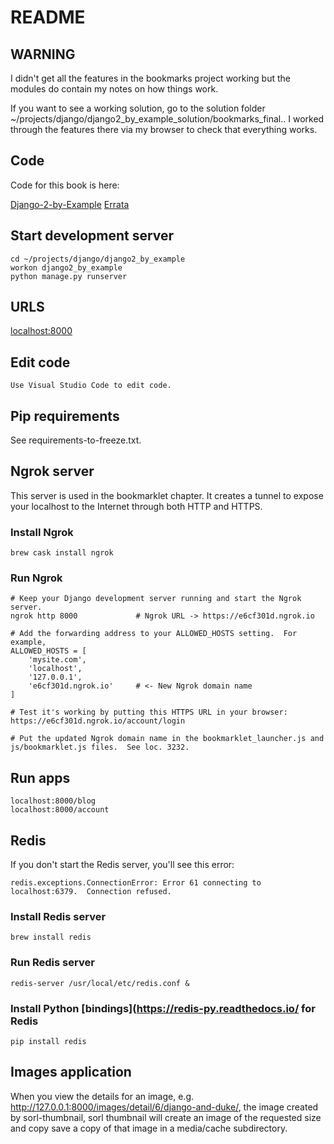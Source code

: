 # README

## WARNING

I didn't get all the features in the bookmarks project working but the modules do contain my notes on how things work.

If you want to see a working solution, go to the solution folder ~/projects/django/django2_by_example_solution/bookmarks_final..  I worked through the features there via my browser to check that everything works.

## Code

Code for this book is here:

[Django-2-by-Example](https://github.com/PacktPublishing/Django-2-by-Example)
[Errata](https://github.com/Django-By-Example-ZH/Django-By-Example-ZH/issues/6)

## Start development server

    cd ~/projects/django/django2_by_example
    workon django2_by_example
    python manage.py runserver

## URLS

[localhost:8000](http://localhost:8000)

## Edit code

    Use Visual Studio Code to edit code.

## Pip requirements

See requirements-to-freeze.txt.

## Ngrok server

This server is used in the bookmarklet chapter.  It creates a tunnel to expose your localhost to the Internet through both HTTP and HTTPS.

### Install Ngrok

    brew cask install ngrok

### Run Ngrok

    # Keep your Django development server running and start the Ngrok server.
    ngrok http 8000             # Ngrok URL -> https://e6cf301d.ngrok.io

    # Add the forwarding address to your ALLOWED_HOSTS setting.  For example,
    ALLOWED_HOSTS = [
        'mysite.com',
        'localhost',
        '127.0.0.1',
        'e6cf301d.ngrok.io'     # <- New Ngrok domain name
    ]

    # Test it's working by putting this HTTPS URL in your browser:
    https://e6cf301d.ngrok.io/account/login

    # Put the updated Ngrok domain name in the bookmarklet_launcher.js and js/bookmarklet.js files.  See loc. 3232.

## Run apps

    localhost:8000/blog
    localhost:8000/account

## Redis

If you don't start the Redis server, you'll see this error:

    redis.exceptions.ConnectionError: Error 61 connecting to localhost:6379.  Connection refused.

### Install Redis server

    brew install redis

### Run Redis server

    redis-server /usr/local/etc/redis.conf &

### Install Python [bindings](https://redis-py.readthedocs.io/ for Redis

    pip install redis

## Images application

When you view the details for an image, e.g.  http://127.0.0.1:8000/images/detail/6/django-and-duke/, the image created by sorl-thumbnail, sorl thumbnail will create an image of the requested size and copy save a copy of that image in a media/cache subdirectory.
